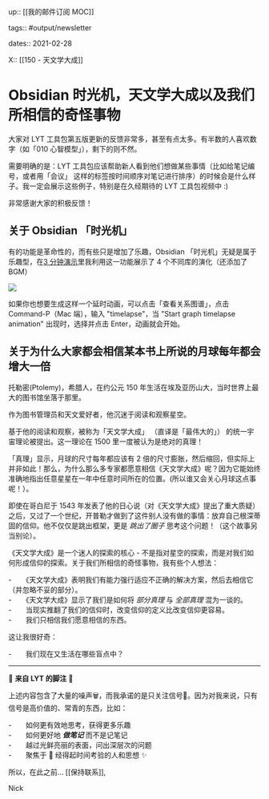 up:: [[我的邮件订阅 MOC]]

tags:: #output/newsletter 

dates:: 2021-02-28

X:: [[150 - 天文学大成]]

# Obsidian 时光机，天文学大成以及我们所相信的奇怪事物

大家对 LYT 工具包第五版更新的反馈非常多，甚至有点太多。有半数的人喜欢数字（如「010 心智模型」），剩下的则不然。  

需要明确的是：LYT 工具包应该帮助新人看到他们想做某些事情（比如给笔记编号，或者用「会议」 这样的标签按时间顺序对笔记进行排序）的时候会是什么样子。我一定会展示这些例子，特别是在久经期待的 LYT 工具包视频中 :)  

非常感谢大家的积极反馈！

## 关于 Obsidian 「时光机」

有的功能是革命性的，而有些只是增加了乐趣，Obsidian 「时光机」无疑是属于乐趣型，在[3 分钟演示](https://youtu.be/9NyOGXOTmUc)里我利用这一功能展示了 4 个不同库的演化（还添加了 BGM）

[![](https://embed.filekitcdn.com/e/dv87Nny89souiCFyZqnEgh/rK4Gg4drcUasKhsHNaH5mb/email)](https://youtu.be/9NyOGXOTmUc)

如果你也想要生成这样一个延时动画，可以点击「查看关系图谱」，点击 Command-P（Mac 端），输入 "timelapse"，当 "Start graph timelapse animation" 出现时，选择并点击 Enter，动画就会开始。

## 关于为什么大家都会相信某本书上所说的月球每年都会增大一倍

托勒密(Ptolemy)，希腊人，在约公元 150 年生活在埃及亚历山大，当时世界上最大的图书馆坐落于那里。  

作为图书管理员和天文爱好者，他沉迷于阅读和观察星空。  

基于他的阅读和观察，被称为「天文学大成」 （直译是「最伟大的」） 的统一宇宙理论被提出。这一理论在 1500 里一度被认为是绝对的真理！  

「真理」显示，月球的尺寸每年都应该有 2 倍的尺寸膨胀，然后缩回，但实际上并非如此！那么，为什么那么多专家都愿意相信《天文学大成》呢？因为它能始终准确地指出任意星星在一年中任意时间所在的位置。(所以谁又会关心月球这点事呢！）。  

即使在哥白尼于 1543 年发表了他的日心说（对《天文学大成》提出了重大质疑）之后，又过了一个世纪，开普勒才做到了这件别人没有做的事情：放弃自己根深蒂固的信仰。他不仅仅是跳出框架，更是 _跳出了圈子_ 思考这个问题！（这个故事另当别论）。  

《天文学大成》是一个迷人的探索的核心 - 不是指对星空的探索，而是对我们如何形成信仰的探索。关于我们所相信的奇怪事物，我有些个人想法：  

-　　《天文学大成》表明我们有能力强行适应不正确的解决方案，然后去相信它（并忽略不妥的部分）。  
-　　《天文学大成》显示了我们是如何将 _部分真理_ 与 _全部真理_ 混为一谈的。  
-　　当现实推翻了我们的信仰时，改变信仰的定义比改变信仰更容易。  
-　　我们只相信我们愿意相信的东西。  

这让我很好奇：  

-　　我们现在又生活在哪些盲点中？

---

👣 **来自 LYT 的脚注** 🎵  

上述内容包含了大量的噪声🗑，而我承诺的是只关注信号🌿。因为对我来说，只有信号是高价值的、常青的东西，比如：  

-　　如何更有效地思考，获得更多乐趣  
-　　如何更好地 _**做笔记**_ 而不是记笔记  
-　　越过光鲜亮丽的表面，问出深层次的问题  
-　　聚焦于 🔦 经得起时间考验的人和思想 ✨   

所以，在此之前... [[保持联系]],

Nick
